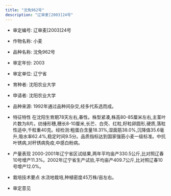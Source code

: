 ```yaml
---
title: "沈免962号"
description: "辽审麦[2003]24号"
---
```

* 审定编号:  辽审麦[2003]24号

*  作物名称:  小麦

*  品种名称:  沈免962号

*  审定年份:  2003

*  审定单位:  辽宁省

* 育种者:  沈阳农业大学

*  申请者:  沈阳农业大学

*  品种来源:  1992年通过品种间杂交,经多代系选而成。

*  特征特性
在沈阳生育期78天左右,春性。株型紧凑,株高80-85厘米左右,主茎叶片数为8片。纺缍形穗,穗长8-10厘米,长芒、白壳、红粒,籽粒卵圆形,硬质,落粒性适中,千粒重40克。经检测:粗蛋白含量18.31%,湿面筋38.0%,沉降值35.6毫升,吸水率62.4%,稳定时间9.5分。品质指标达到国家强筋小麦一级标准。中抗叶锈病,对秆锈病免疫,中感白粉病。

*  产量表现
2000-2001年辽宁省区试结果,两年平均亩产330.5公斤,比对照辽春10号增产11.3%。2002年辽宁省生产试验,平均亩产409.7公斤,比对照辽春10号增产12.0%。

*  栽培技术要点
水浇地栽培,种植密度45万株/亩左右。

*  审定意见


